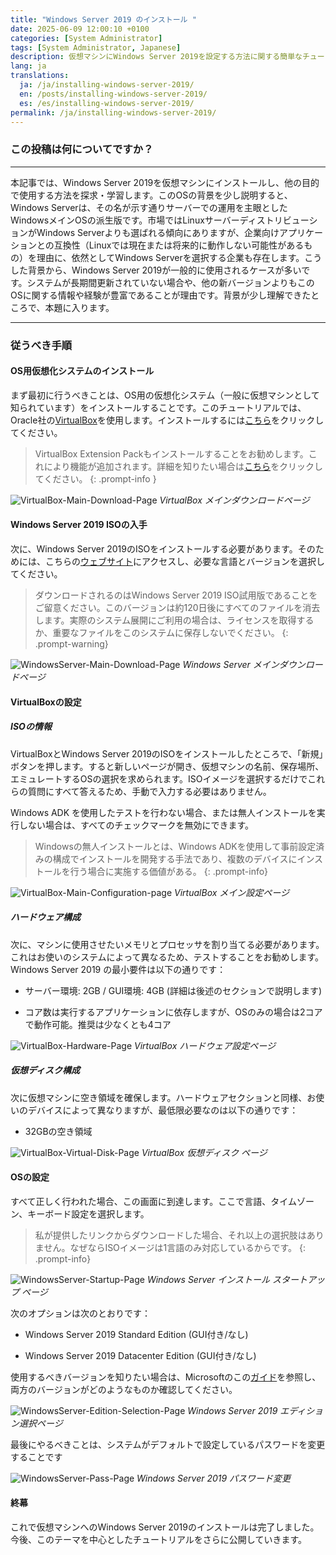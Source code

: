 ```yaml
---
title: "Windows Server 2019 のインストール "
date: 2025-06-09 12:00:10 +0100
categories: [System Administrator]
tags: [System Administrator, Japanese]
description: 仮想マシンにWindows Server 2019を設定する方法に関する簡単なチュートリアル
lang: ja
translations:
  ja: /ja/installing-windows-server-2019/
  en: /posts/installing-windows-server-2019/
  es: /es/installing-windows-server-2019/
permalink: /ja/installing-windows-server-2019/
---
```


### この投稿は何についてですか？

---

本記事では、Windows Server 2019を仮想マシンにインストールし、他の目的で使用する方法を探求・学習します。このOSの背景を少し説明すると、Windows Serverは、その名が示す通りサーバーでの運用を主眼としたWindowsメインOSの派生版です。市場ではLinuxサーバーディストリビューションがWindows Serverよりも選ばれる傾向にありますが、企業向けアプリケーションとの互換性（Linuxでは現在または将来的に動作しない可能性があるもの）を理由に、依然としてWindows Serverを選択する企業も存在します。こうした背景から、Windows Server 2019が一般的に使用されるケースが多いです。システムが長期間更新されていない場合や、他の新バージョンよりもこのOSに関する情報や経験が豊富であることが理由です。背景が少し理解できたところで、本題に入ります。

---

### 従うべき手順

#### OS用仮想化システムのインストール

まず最初に行うべきことは、OS用の仮想化システム（一般に仮想マシンとして知られています）をインストールすることです。このチュートリアルでは、Oracle社の[VirtualBox](https://www.virtualbox.org/)を使用します。インストールするには[こちら](https://www.virtualbox.org/wiki/Downloads)をクリックしてください。 

> VirtualBox Extension Packもインストールすることをお勧めします。これにより機能が追加されます。詳細を知りたい場合は[こちら](https://docs.oracle.com/en/virtualization/virtualbox/6.0/user/intro-installing.html)をクリックしてください。
{: .prompt-info }

![VirtualBox-Main-Download-Page](assets/photos/Installing-Windows-Server-2019/Virtual-Box-Main-Page.png)
_VirtualBox メインダウンロードページ_

#### Windows Server 2019 ISOの入手

次に、Windows Server 2019のISOをインストールする必要があります。そのためには、こちらの[ウェブサイト](https://www.microsoft.com/en-us/evalcenter/download-windows-server-2019)にアクセスし、必要な言語とバージョンを選択してください。

> ダウンロードされるのはWindows Server 2019 ISO試用版であることをご留意ください。このバージョンは約120日後にすべてのファイルを消去します。実際のシステム展開にご利用の場合は、ライセンスを取得するか、重要なファイルをこのシステムに保存しないでください。
{: .prompt-warning}

![WindowsServer-Main-Download-Page](assets/photos/Installing-Windows-Server-2019/Windows-Server-2019-Main-Down-Page.png)
_Windows Server メインダウンロードページ_


#### VirtualBoxの設定

##### ISOの情報

VirtualBoxとWindows Server 2019のISOをインストールしたところで、「新規」ボタンを押します。すると新しいページが開き、仮想マシンの名前、保存場所、エミュレートするOSの選択を求められます。ISOイメージを選択するだけでこれらの質問にすべて答えるため、手動で入力する必要はありません。

Windows ADK を使用したテストを行わない場合、または無人インストールを実行しない場合は、すべてのチェックマークを無効にできます。

> Windowsの無人インストールとは、Windows ADKを使用して事前設定済みの構成でインストールを開発する手法であり、複数のデバイスにインストールを行う場合に実施する価値がある。
{: .prompt-info}

![VirtualBox-Main-Configuration-page](assets/photos/Installing-Windows-Server-2019/Configure-Page-VirtualBox.png)
_VirtualBox メイン設定ページ_

##### ハードウェア構成

次に、マシンに使用させたいメモリとプロセッサを割り当てる必要があります。これはお使いのシステムによって異なるため、テストすることをお勧めします。Windows Server 2019 の最小要件は以下の通りです：

- サーバー環境: 2GB / GUI環境: 4GB (詳細は後述のセクションで説明します)

- コア数は実行するアプリケーションに依存しますが、OSのみの場合は2コアで動作可能。推奨は少なくとも4コア

![VirtualBox-Hardware-Page](assets/photos/Installing-Windows-Server-2019/Virtual-Box-Hardware-Page.png)
_VirtualBox ハードウェア設定ページ_

##### 仮想ディスク構成

次に仮想マシンに空き領域を確保します。ハードウェアセクションと同様、お使いのデバイスによって異なりますが、最低限必要なのは以下の通りです：

- 32GBの空き領域

![VirtualBox-Virtual-Disk-Page](assets/photos/Installing-Windows-Server-2019/Virtual-Box-Disk-Configuration-Page.png)
_VirtualBox 仮想ディスク ページ_

#### OSの設定

すべて正しく行われた場合、この画面に到達します。ここで言語、タイムゾーン、キーボード設定を選択します。

> 私が提供したリンクからダウンロードした場合、それ以上の選択肢はありません。なぜならISOイメージは1言語のみ対応しているからです。
{: .prompt-info}

![WindowsServer-Startup-Page](assets/photos/Installing-Windows-Server-2019/Windows-Server-2019-Startup-Page.png)
_Windows Server インストール スタートアップ ページ_

次のオプションは次のとおりです：

- Windows Server 2019 Standard Edition (GUI付き/なし)

- Windows Server 2019 Datacenter Edition (GUI付き/なし)

使用するべきバージョンを知りたい場合は、Microsoftのこの[ガイド](https://learn.microsoft.com/en-us/windows-server/get-started/editions-comparison?pivots=windows-server-2019)を参照し、両方のバージョンがどのようなものか確認してください。

![WindowsServer-Edition-Selection-Page](assets/photos/Installing-Windows-Server-2019/Windows-Server-2019-Selection-Edition-Screen.png)
_Windows Server 2019 エディション選択ページ_

最後にやるべきことは、システムがデフォルトで設定しているパスワードを変更することです 

![WindowsServer-Pass-Page](assets/photos/Installing-Windows-Server-2019/Windows-Server-2019-Change-Pass-Pg.png)
_Windows Server 2019 パスワード変更_

#### 終幕

これで仮想マシンへのWindows Server 2019のインストールは完了しました。今後、このテーマを中心としたチュートリアルをさらに公開していきます。
